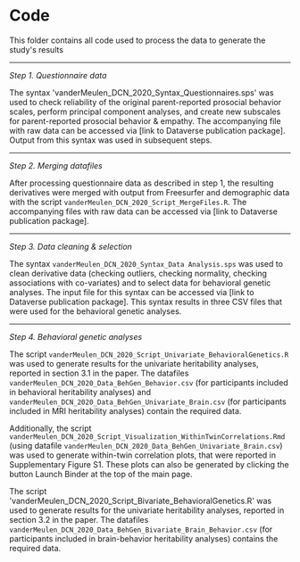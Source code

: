 # Code

This folder contains all code used to process the data to generate the study's results

---

*Step 1. Questionnaire data*

The syntax 'vanderMeulen_DCN_2020_Syntax_Questionnaires.sps' was used to check reliability of the original parent-reported prosocial behavior scales, perform principal component analyses, and create new subscales for parent-reported prosocial behavior & empathy. 
The accompanying file with raw data can be accessed via [link to Dataverse publication package]. Output from this syntax was used in subsequent steps.

---


*Step 2. Merging datafiles*

After processing questionnaire data as described in step 1, the resulting derivatives were merged with output from Freesurfer and demographic data with the script `vanderMeulen_DCN_2020_Script_MergeFiles.R`. 
The accompanying files with raw data can be accessed via [link to Dataverse publication package].


---

*Step 3. Data cleaning & selection*

The syntax `vanderMeulen_DCN_2020_Syntax_Data Analysis.sps` was used to clean derivative data (checking outliers, checking normality, checking associations with co-variates) and to select data for behavioral genetic analyses. The input file for this syntax can be accessed via [link to Dataverse publication package]. This syntax results in three CSV files that were used for the behavioral genetic analyses.

---


*Step 4. Behavioral genetic analyses*

The script `vanderMeulen_DCN_2020_Script_Univariate_BehavioralGenetics.R` was used to generate results for the univariate heritability analyses, reported in section 3.1 in the paper. The datafiles `vanderMeulen_DCN_2020_Data_BehGen_Behavior.csv` (for participants included in behavioral heritability analyses) and `vanderMeulen_DCN_2020_Data_BehGen_Univariate_Brain.csv` (for participants included in MRI heritability analyses) contain the required data.

Additionally, the script `vanderMeulen_DCN_2020_Script_Visualization_WithinTwinCorrelations.Rmd` (using datafile `vanderMeulen_DCN_2020_Data_BehGen_Univariate_Brain.csv`) was used to generate within-twin correlation plots, that were reported in Supplementary Figure S1. These plots can also be generated by clicking the button Launch Binder at the top of the main page.

The script 'vanderMeulen_DCN_2020_Script_Bivariate_BehavioralGenetics.R' was used to generate results for the univariate heritability analyses, reported in section 3.2 in the paper. The datafiles `vanderMeulen_DCN_2020_Data_BehGen_Bivariate_Brain_Behavior.csv` (for participants included in brain-behavior heritability analyses) contains the required data.

